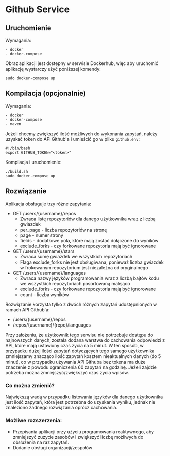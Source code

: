 # Github Service
## Uruchomienie
Wymagania:
```shell script
- docker
- docker-compose
```
Obraz aplikacji jest dostępny w serwisie Dockerhub, więc aby uruchomić aplikację wystarczy użyć poniższej komendy:
```shell script
sudo docker-compose up
```

## Kompilacja (opcjonalnie)
Wymagania:
```shell script
- docker
- docker-compose
- maven
```

Jeżeli chcemy zwiększyć ilość możliwych do wykonania zapytań, należy uzyskać token do API Github'a i umieścić go w pliku `github.env`:
```shell script
#!/bin/bash
export GITHUB_TOKEN="<token>"
```

Kompilacja i uruchomienie:
```shell script
./build.sh
sudo docker-compose up
```

## Rozwiązanie
Aplikacja obsługuje trzy różne zapytania:
* GET /users/{username}/repos
    * Zwraca listę repozytoriów dla danego użytkownika wraz z liczbą gwiazdek
    * per_page - liczba repozytoriów na stronę
    * page - numer strony
    * fields - dodatkowe pola, które mają zostać dołączone do wyników
    * exclude_forks - czy forkowane repozytoria mają być ignorowane
* GET /users/{username}/stars
    * Zwraca sumę gwiazdek we wszystkich repozytoriach
    * Flaga exclude_forks nie jest obsługiwana, ponieważ liczba gwiazdek w frokowanym repozytorium jest niezależna od oryginalnego
* GET /users/{username}/languages
    * Zwraca nazwy języków programowania wraz z liczbą bajtów kodu we wszystkich repozytoriach posortowaną malejąco
    * exclude_forks - czy forkowane repozytoria mają być ignorowane
    * count - liczba wyników
    
Rozwiązanie korzysta tylko z dwóch różnych zapytań udostępnionych w ramach API Github'a:
* /users/{username}/repos
* /repos/{username}/{repo}/languages

Przy założeniu, że użytkownik tego serwisu nie potrzebuje dostępu do najnowszych danych, została dodana warstwa do cachowania odpowiedzi z API, które mają ustawiony czas życia na 5 minut.
W ten sposób, w przypadku dużej ilości zapytań dotyczących tego samego użytkownika zmniejszamy znacząco ilość zapytań kosztem nieaktualnych danych (do 5 minut), co w przypadku używania API Githuba bez tokena ma duże znaczenie z powodu ograniczenia 60 zapytań na godzinę.
Jeżeli zajdzie potrzeba można zmniejszyć/zwiększyć czas życia wpisów.

### Co można zmienić?
Największą wadą w przypadku listowania języków dla danego użytkownika jest ilość zapytań, która jest potrzebna do uzyskania wyniku, jednak nie znaleziono żadnego rozwiązania oprócz cachowania.

### Możliwe rozszerzenia:
* Przepisania aplikacji przy użyciu programowania reaktywnego, aby zmniejszyć zużycie zasobów i zwiększyć liczbę możliwych do obsłużenia na raz zapytań.
* Dodanie obsługi organizacji/zespołów